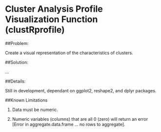 # Cluster Analysis Profile Visualization Function (clustRprofile)

##Problem: 

Create a visual representation of the characteristics of clusters.  

##Solution:  

...

##Details: 

Still in development, dependant on ggplot2, reshape2, and dplyr packages.   


##Known Limitations 

1. Data must be numeric. 

2. Numeric variables (columns) that are all 0 (zero) will return an error [Error in aggregate.data.frame ... no rows to aggregate].  

